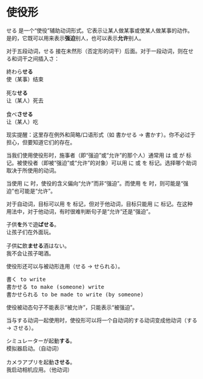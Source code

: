 # 使役形

せる 是一个“使役”辅助动词形式。它表示让某人做某事或使某人做某事的动作。是的，它既可以用来表示**强迫**别人，也可以表示**允许**别人。

对于五段动词，せる 接在未然形（否定形的词干）后面。对于一段动词，则在せる和词干之间插入さ：

<pre>
終わら<b>せる</b>
使（某事）结束

死な<b>せる</b>
让（某人）死去

食べ<b>させる</b>
让（某人）吃
</pre>

<div class="warning">
现实提醒：这里存在例外和简略/口语形式（如 書かせる -> 書かす）。你不必过于担心，但要知道它们的存在。
</div>

当我们使用使役形时，施事者（即“强迫”或“允许”的那个人）通常用 は 或 が 标记。被使役者（即被“强迫”或“允许”的对象）可以用 に 或 を 标记。选择哪个助词取决于所使用的动词。

当使用 に 时，使役的含义偏向“允许”而非“强迫”。而使用 を 时，则可能是“强迫”也可能是“允许”。

对于自动词，目标可以用 を 标记，但对于他动词，目标只能用 に 标记。在这种用法中，对于他动词，有时很难判断句子是“允许”还是“强迫”。

<pre>
子供<b>を</b>外で遊<b>ばせる</b>。
让孩子们在外面玩。

子供<b>に</b>飲<b>ませる</b>酒はない。
我不会让孩子喝酒。
</pre>

使役形还可以与被动形连用（せる -> せられる）。

<pre>
書く to write
書かせる to make (someone) write
書かせられる to be made to write (by someone)
</pre>

使役被动态句子不能表示“被允许”，只能表示“被强迫”。

当与する动词一起使用时，使役形可以将一个自动词的する动词变成他动词（する -> させる）。

<pre>
シミュレーターが起動<b>する</b>。
模拟器启动。（自动词）

カメラアプリを起動<b>させる</b>。
我启动相机应用。（他动词）
</pre>